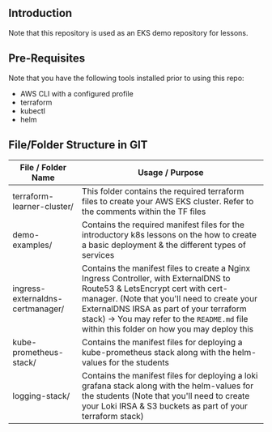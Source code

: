 ## Introduction

Note that this repository is used as an EKS demo repository for lessons.

## Pre-Requisites

Note that you have the following tools installed prior to using this repo:

- AWS CLI with a configured profile
- terraform
- kubectl
- helm

## File/Folder Structure in GIT

| File / Folder Name | Usage / Purpose |
| --- | --- |
| terraform-learner-cluster/ | This folder contains the required terraform files to create your AWS EKS cluster. Refer to the comments within the TF files |
| demo-examples/ | Contains the required manifest files for the introductory k8s lessons on the how to create a basic deployment & the different types of services |
| ingress-externaldns-certmanager/ | Contains the manifest files to create a Nginx Ingress Controller, with ExternalDNS to Route53 & LetsEncrypt cert with cert-manager. (Note that you'll need to create your ExternalDNS IRSA as part of your terraform stack) -> You may refer to the ```README.md``` file within this folder on how you may deploy this |
| kube-prometheus-stack/ | Contains the manifest files for deploying a kube-prometheus stack along with the helm-values for the students |
| logging-stack/ | Contains the manifest files for deploying a loki grafana stack along with the helm-values for the students (Note that you'll need to create your Loki IRSA & S3 buckets as part of your terraform stack) |
